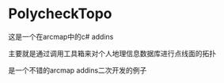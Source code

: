 # PolycheckTopo

这是一个在arcmap中的c# addins


主要就是通过调用工具箱来对个人地理信息数据库进行点线面的拓扑


是一个不错的arcmap addins二次开发的例子
